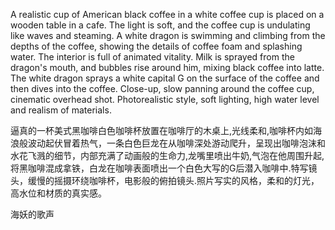 A realistic cup of American black coffee in a white coffee cup is placed on a wooden table in a cafe. The light is soft, and the coffee cup is undulating like waves and steaming. A white dragon is swimming and climbing from the depths of the coffee, showing the details of coffee foam and splashing water. The interior is full of animated vitality. Milk is sprayed from the dragon's mouth, and bubbles rise around him, mixing black coffee into latte. The white dragon sprays a white capital G on the surface of the coffee and then dives into the coffee. Close-up, slow panning around the coffee cup, cinematic overhead shot. 
Photorealistic style, soft lighting, high water level and realism of materials.


逼真的一杯美式黑咖啡白色咖啡杯放置在咖啡厅的木桌上,光线柔和,咖啡杯内如海浪般波动起伏冒着热气，一条白色巨龙在从咖啡深处游动爬升，呈现出咖啡泡沫和水花飞溅的细节，内部充满了动画般的生命力,龙嘴里喷出牛奶,气泡在他周围升起,将黑咖啡混成拿铁，白龙在咖啡表面喷出一个白色大写的G后潜入咖啡中.特写镜头，缓慢的摇摄环绕咖啡杯，电影般的俯拍镜头.照片写实的风格，柔和的灯光，高水位和材质的真实感。


海妖的歌声
